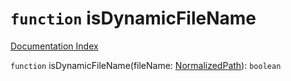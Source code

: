 # `function` isDynamicFileName

[Documentation Index](../README.md)

`function` isDynamicFileName(fileName: [NormalizedPath](../type.NormalizedPath/README.md)): `boolean`

